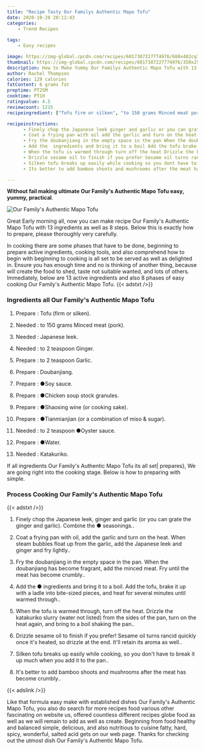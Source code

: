 ```yaml
---
title: "Recipe Tasty Our Familys Authentic Mapo Tofu"
date: 2020-10-28 20:11:43
categories:
    - Trend Recipes
    
tags:
    - Easy recipes

image: https://img-global.cpcdn.com/recipes/6017387227774976/680x482cq70/our-familys-authentic-mapo-tofu-recipe-main-photo.jpg
thumbnail: https://img-global.cpcdn.com/recipes/6017387227774976/350x250cq70/our-familys-authentic-mapo-tofu-recipe-main-photo.jpg
description: How to Make Yummy Our Familys Authentic Mapo Tofu with 13 ingredients and 8 stages of easy cooking.
author: Rachel Thompson
calories: 129 calories
fatContent: 6 grams fat
preptime: PT25M
cooktime: PT1H
ratingvalue: 4.5
reviewcount: 1215
recipeingredient: ["Tofu firm or silken", "to 150 grams Minced meat pork", "Japanese leek", "to 2 teaspoon Ginger", "to 2 teaspoon Garlic", "Doubanjiang", "Soy sauce", "Chicken soup stock granules", "Shaoxing wine or cooking sake", "Tianmianjian or a combination of miso  sugar", "to 2 teaspoon Oyster sauce", "Water", "Katakuriko"]

recipeinstructions: 
      - Finely chop the Japanese leek ginger and garlic or you can grate the ginger and garlic Combine the  seasonings 
      - Coat a frying pan with oil add the garlic and turn on the heat When  steam bubbles float up from the garlic add the Japanese leek and ginger and fry lightly 
      - Fry the doubanjiang in the empty space in the pan When the doubanjiang has become fragrant add the minced meat Fry until the meat has become crumbly 
      - Add the  ingredients and bring it to a boil Add the tofu brake it up with a ladle into bitesized pieces and heat for several minutes until warmed through 
      - When the tofu is warmed through turn off the heat Drizzle the katakuriko slurry water not listed from the sides of the pan turn on the heat again and bring to a boil shaking the pan 
      - Drizzle sesame oil to finish if you prefer Sesame oil turns rancid quickly once its heated so drizzle at the end Itll retain its aroma as well 
      - Silken tofu breaks up easily while cooking so you dont have to break it up much when you add it to the pan 
      - Its better to add bamboo shoots and mushrooms after the meat has become crumbly

---
```




**Without fail making ultimate Our Family&#39;s Authentic Mapo Tofu easy, yummy, practical**. 


![Our Family&#39;s Authentic Mapo Tofu](https://img-global.cpcdn.com/recipes/6017387227774976/680x482cq70/our-familys-authentic-mapo-tofu-recipe-main-photo.jpg "Our Family&#39;s Authentic Mapo Tofu")




Great Early morning all, now you can make recipe Our Family&#39;s Authentic Mapo Tofu with 13 ingredients as well as 8 steps. Below this is exactly how to prepare, please thoroughly very carefully.

In cooking there are some phases that have to be done, beginning to prepare active ingredients, cooking tools, and also comprehend how to begin with beginning to cooking is all set to be served as well as delighted in. Ensure you has enough time and no is thinking of another thing, because will create the food to shed, taste not suitable wanted, and lots of others. Immediately, below are 13 active ingredients and also 8 phases of easy cooking Our Family&#39;s Authentic Mapo Tofu.
{{< adstxt />}}

### Ingredients all Our Family&#39;s Authentic Mapo Tofu


1. Prepare  : Tofu (firm or silken).

1. Needed  : to 150 grams Minced meat (pork).

1. Needed  : Japanese leek.

1. Needed  : to 2 teaspoon Ginger.

1. Prepare  : to 2 teaspoon Garlic.

1. Prepare  : Doubanjiang.

1. Prepare  : ●Soy sauce.

1. Prepare  : ●Chicken soup stock granules.

1. Prepare  : ●Shaoxing wine (or cooking sake).

1. Prepare  : ●Tianmianjian (or a combination of miso &amp; sugar).

1. Needed  : to 2 teaspoon ●Oyster sauce.

1. Prepare  : ●Water.

1. Needed  : Katakuriko.



If all ingredients Our Family&#39;s Authentic Mapo Tofu its all set| prepares}, We are going right into the cooking stage. Below is how to preparing with simple.

### Process Cooking Our Family&#39;s Authentic Mapo Tofu

{{< adstxt />}}


1. Finely chop the Japanese leek, ginger and garlic (or you can grate the ginger and garlic). Combine the ● seasonings..



1. Coat a frying pan with oil, add the garlic and turn on the heat. When  steam bubbles float up from the garlic, add the Japanese leek and ginger and fry lightly..



1. Fry the doubanjiang in the empty space in the pan. When the doubanjiang has become fragrant, add the minced meat. Fry until the meat has become crumbly..



1. Add the ● ingredients and bring it to a boil. Add the tofu, brake it up with a ladle into bite-sized pieces, and heat for several minutes until warmed through..



1. When the tofu is warmed through, turn off the heat. Drizzle the katakuriko slurry (water not listed) from the sides of the pan, turn on the heat again, and bring to a boil shaking the pan..



1. Drizzle sesame oil to finish if you prefer! Sesame oil turns rancid quickly once it&#39;s heated, so drizzle at the end. It&#39;ll retain its aroma as well..



1. Silken tofu breaks up easily while cooking, so you don&#39;t have to break it up much when you add it to the pan..



1. It&#39;s better to add bamboo shoots and mushrooms after the meat has become crumbly..





{{< adslink />}}

Like that formula easy make with established dishes Our Family&#39;s Authentic Mapo Tofu, you also do search for more recipes food various other fascinating on website us, offered countless different recipes globe food as well as we will remain to add as well as create. Beginning from food healthy and balanced simple, delicious, and also nutritious to cuisine fatty, hard, spicy, wonderful, salted acid gets on our web page. Thanks for checking out the utmost dish Our Family&#39;s Authentic Mapo Tofu.
